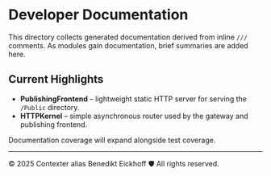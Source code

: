 # Developer Documentation

This directory collects generated documentation derived from inline `///` comments.
As modules gain documentation, brief summaries are added here.

## Current Highlights
- **PublishingFrontend** – lightweight static HTTP server for serving the `/Public` directory.
- **HTTPKernel** – simple asynchronous router used by the gateway and publishing frontend.

Documentation coverage will expand alongside test coverage.

---
© 2025 Contexter alias Benedikt Eickhoff 🛡️ All rights reserved.
